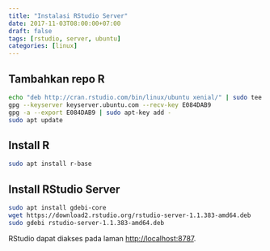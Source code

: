 ```yaml
---
title: "Instalasi RStudio Server"
date: 2017-11-03T08:00:00+07:00
draft: false
tags: [rstudio, server, ubuntu]
categories: [linux]
---
```


## Tambahkan repo R

~~~ sh
echo "deb http://cran.rstudio.com/bin/linux/ubuntu xenial/" | sudo tee -a /etc/apt/sources.list
gpg --keyserver keyserver.ubuntu.com --recv-key E084DAB9
gpg -a --export E084DAB9 | sudo apt-key add -
sudo apt update
~~~

## Install R

~~~ sh
sudo apt install r-base
~~~

## Install RStudio Server

~~~ sh
sudo apt install gdebi-core
wget https://download2.rstudio.org/rstudio-server-1.1.383-amd64.deb
sudo gdebi rstudio-server-1.1.383-amd64.deb
~~~

RStudio dapat diakses pada laman <http://localhost:8787>.
